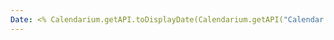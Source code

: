 ```yaml
---
Date: <% Calendarium.getAPI.toDisplayDate(Calendarium.getAPI("Calendar of Golarion").getCurrentDate()) %> 
---
```







